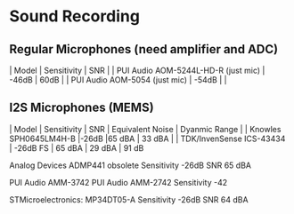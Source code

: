 # Sound Recording

## Regular Microphones (need amplifier and ADC)

| Model | Sensitivity | SNR |
| PUI Audio AOM-5244L-HD-R (just mic) | -46dB | 60dB | 
| PUI Audio AOM-5054 (just mic)       | -54dB |      | 

## I2S Microphones (MEMS)

| Model                 | Sensitivity | SNR   | Equivalent Noise | Dyanmic Range |
| Knowles SPH0645LM4H-B |-26dB        |65 dBA | 33 dBA |
| TDK/InvenSense ICS-43434 | -26dB FS | 65 dBA | 29 dBA | 91 dB

Analog Devices ADMP441 obsolete
Sensitivity -26dB
SNR 65 dBA

PUI Audio AMM-3742
PUI Audio AMM-2742
Sensitivity -42

STMicroelectronics: MP34DT05-A
Sensitivity -26dB
SNR 64 dBA
